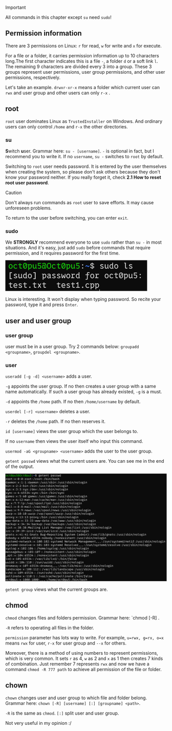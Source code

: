 >[!IMPORTANT]
>All commands in this chapter except `su` need `sudo`!

## Permission information
There are 3 permissions on Linux: `r` for read, `w` for write and `x` for execute.

For a file or a folder, it carries permission information up to 10 characters long.The first character indicates this is a file `-`, a folder `d` or a soft link `l`. The remaining 9 characters are divided every 3 into a group. These 3 groups represent user permissions, user group permissions, and other user permissions, respectively.

Let's take an example. `drwxr-xr-x` means a folder which current user can  `rwx` and  user group and other users can only `r-x` .

## root
`root` user dominates Linux as `TrustedInstaller` on Windows. And ordinary users can only control `/home` and `r-x` the other directories.

### su
**S**witch **u**ser. Grammar here: `su - [username]`.
`-` is optional in fact, but I recommend you to write it.
If no `username`, `su -` switches to `root` by default.

Switching to `root` user needs password. It is entered by the user themselves when creating the system, so please don't ask others because they don't know your password neither. If you really forget it, check **2.1 How to reset root user password**.

>[!CAUTION] 
>Don't always run commands as `root` user to save efforts. It may cause unforeseen problems.

To return to the user before switching, you can enter `exit`.

### sudo
We **STRONGLY** recommend everyone to use `sudo` rather than `su -` in most situations. And it's easy, just add `sudo` before commands that require permission, and it requires password for the first time.

![](/assets/Linux/1.6%20Linux%20user%20and%20permission%20commands/1.png)

Linux is interesting. It won't display when typing password. So recite your password, type it and press `Enter`.

## user and user group

### user group
user must be in a user group. Try 2 commands below:
`groupadd <groupname>`, `groupdel <groupname>`.

### user
`useradd [-g -d] <username>` adds a user.

`-g` appoints the user group. If no then creates a user group with a same name  automatically. If such a user group has already existed, `-g` is a must.

`-d` appoints the `/home` path. If no then `/home/username` by default.

`userdel [-r] <username>` deletes a user.

`-r` deletes the `/home` path. If no then reserves it.

`id [username]` views the user group which the user belongs to.

If no `username` then views the user itself who input this command.

`usermod -aG <groupname> <username>` adds the user to the user group.

`getent passwd` views what the current users are. You can see me in the end of the output.

![](/assets/Linux/1.6%20Linux%20user%20and%20permission%20commands/2.png)

`getent group` views what the current groups are.

## chmod
`chmod` changes files and folders permission. Grammar here: `chmod [-R] <permission> <path>.

`-R` refers to operating all files in the folder.

`permission` parameter has lots way to write. For example, `u=rwx, g=rx, o=x` means `rwx` for user, `r-x` for user group and `--x` for others.

Moreover, there is a method of using numbers to represent permissions, which is very common. It sets `r` as 4, `w` as 2 and `x` as 1 then creates 7 kinds of combination. Just remember 7 represents `rwx` and now we have a command `chmod -R 777 path` to achieve all permission of the file or folder.

## chown
`chown` changes user and user group to which file and folder belong. Grammar here: `chown [-R] [username] [:] [groupname] <path>`.

`-R` is the same as `chmod`. `[:]` split user and user group.

Not very useful in my opinion :/
